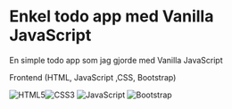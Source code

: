 
# Enkel todo app med Vanilla JavaScript

En simple todo app som jag gjorde med Vanilla JavaScript

Frontend (HTML, JavaScript ,CSS, Bootstrap)


![HTML5](https://img.shields.io/badge/html5-%23E34F26.svg?style=for-the-badge&logo=html5&logoColor=white)![CSS3](https://img.shields.io/badge/css3-%231572B6.svg?logo=css3&logoColor=white&style=flat)
![JavaScript](https://img.shields.io/badge/javascript-%23323330.svg?logo=javascript&logoColor=%23F7DF1E&style=flat)
![Bootstrap](https://img.shields.io/badge/bootstrap-%23563D7C.svg?style=for-the-badge&logo=bootstrap&logoColor=white)